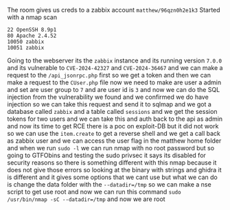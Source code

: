 The room gives us creds to a zabbix account `matthew/96qzn0h2e1k3`
Started with a nmap scan
```
22 OpenSSH 8.9p1
80 Apache 2.4.52
10050 zabbix
10051 zabbix
```
Going to the webserver its the `zabbix` instance and its running version `7.0.0` and its vulnerable to `CVE-2024-42327` and `CVE-2024-36467` and we can make a request to the `/api_jsonrpc.php` first so we get a token and then we can make a request to the `CUser.php` file now we need to make are user a admin and set are user group to `7` and are user id is `3` and now we can do the SQL injection from the vulnerability we found and we confirmed we do have injection so we can take this request and send it to sqlmap and we got a database called `zabbix` and a table called `sessions` and we get the session tokens for two users and we can take this and auth back to the api as admin and now its time to get RCE there is a poc on exploit-DB but it did not work so we can use the `item.create` to get a reverse shell and we get a call back as zabbix user and we can access the user flag in the matthew home folder and when we run `sudo -l` we can run nmap with no root password but so going to GTFObins and testing the sudo privsec it says its disabled for security reasons so there is something different with this nmap because it does not give those errors so looking at the binary with strings and ghidra it is different and it gives some options that we cant use but what we can do is change the data folder with the `--datadir=/tmp` so we can make a nse script to get use root and now we can run this command `sudo /usr/bin/nmap -sC --datadir=/tmp` and now we are root    